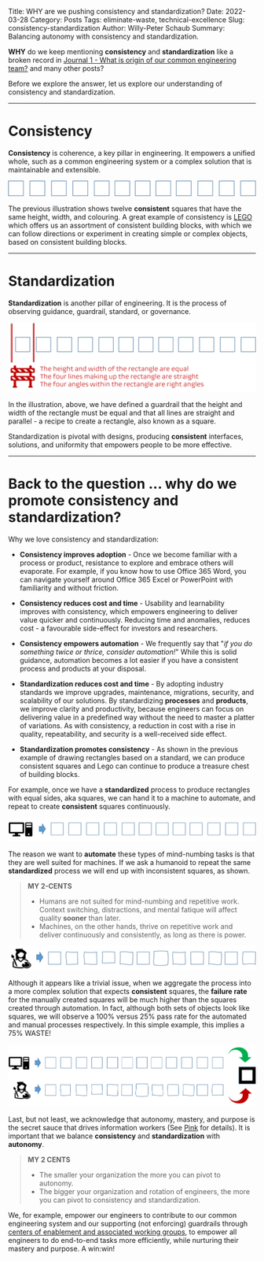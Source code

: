 Title: WHY are we pushing consistency and standardization?
Date: 2022-03-28
Category: Posts
Tags: eliminate-waste, technical-excellence
Slug: consistency-standardization
Author: Willy-Peter Schaub
Summary: Balancing autonomy with consistency and standardization.

**WHY** do we keep mentioning **consistency** and **standardization** like a broken record in [Journal 1 - What is origin of our common engineering team?](/common-engineering-journal-1.html) and many other posts? 

Before we explore the answer, let us explore our understanding of consistency and standardization.

---

# Consistency

**Consistency** is coherence, a key pillar in engineering. It empowers a unified whole, such as a common engineering system or a complex solution that is maintainable and extensible.

![Consistency](../images/consistency-standardization-1.png) 

The previous illustration shows twelve **consistent** squares that have the same height, width, and colouring. A great example of consistency is [LEGO](https://www.lego.com/) which offers us an assortment of consistent building blocks, with which we can follow directions or experiment in creating simple or complex objects, based on consistent building blocks.

--- 

# Standardization

**Standardization** is another pillar of engineering. It is the process of observing guidance, guardrail, standard, or governance.

![Standardization](../images/consistency-standardization-2.png) 

In the illustration, above, we have defined a guardrail that the height and width of the rectangle must be equal and that all lines are straight and parallel - a recipe to create a rectangle, also known as a square.

Standardization is pivotal with designs, producing **consistent** interfaces, solutions, and uniformity that empowers people to be more effective.

---

# Back to the question ... why do we promote consistency and standardization?

Why we love consistency and standardization:

- **Consistency improves adoption** - Once we become familiar with a process or product, resistance to explore and embrace others will evaporate. For example, if you know how to use Office 365 Word, you can navigate yourself around Office 365 Excel or PowerPoint with familiarity and without friction.

- **Consistency reduces cost and time** - Usability and learnability improves with consistency, which empowers engineering to deliver value quicker and continuously. Reducing time and anomalies, reduces cost - a favourable side-effect for investors and researchers.

- **Consistency empowers automation** - We frequently say that "_if you do something twice or thrice, consider automation!_" While this is solid guidance, automation becomes a lot easier if you have a consistent process and products at your disposal.

- **Standardization reduces cost and time** - By adopting industry standards we improve upgrades, maintenance, migrations, security, and scalability of our solutions. By standardizing **processes** and **products**, we improve clarity and productivity, because engineers can focus on delivering value in a predefined way without the need to master a platter of variations.  As with consistency, a reduction in cost with a rise in quality, repeatability, and security is a well-received side effect.

- **Standardization promotes consistency** - As shown in the previous example of drawing rectangles based on a standard, we can produce consistent squares and Lego can continue to produce a treasure chest of building blocks.

For example, once we have a **standardized** process to produce rectangles with equal sides, aka squares, we can hand it to a machine to automate, and repeat to create **consistent** squares continuously.

![Consistency](../images/consistency-standardization-3.png) 

The reason we want to **automate** these types of mind-numbing tasks is that they are well suited for machines. If we ask a humanoid to repeat the same **standardized** process we will end up with inconsistent squares, as shown.

> **MY 2-CENTS**
>
> - Humans are not suited for mind-numbing and repetitive work. Context switching, distractions, and mental fatique will affect quality **sooner** than later. 
> - Machines, on the other hands, thrive on repetitive work and deliver continuously and consistently, as long as there is power.

![Consistency](../images/consistency-standardization-4.png) 

Although it appears like a trivial issue, when we aggregate the process into a more complex solution that expects **consistent** squares, the **failure rate** for the manually created squares will be much higher than the squares created through automation. In fact, although both sets of objects look like squares, we will observe a 100% versus 25% pass rate for the automated and manual processes respectively. In this simple example, this implies a 75% WASTE!

![Consistency](../images/consistency-standardization-5.png) 

Last, but not least, we acknowledge that autonomy, mastery, and purpose is the secret sauce that drives information workers (See [Pink](https://youtu.be/u6XAPnuFjJc) for details). It is important that we balance **consistency** and **standardization** with **autonomy**. 

> **MY 2 CENTS**
> 
> - The smaller your organization the more you can pivot to autonomy.
> - The bigger your organization and rotation of engineers, the more you can pivot to consistency and standardization. 

We, for example, empower our engineers to contribute to our common engineering system and our supporting (not enforcing) guardrails through [centers of enablement and associated working groups](/ceremony-overview.html), to empower all engineers to do end-to-end tasks more efficiently, while nurturing their mastery and purpose. A win:win!

